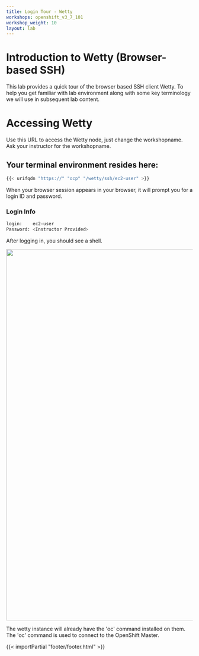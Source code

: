 ```yaml
---
title: Login Tour - Wetty
workshops: openshift_v3_7_101
workshop_weight: 10
layout: lab
---
```


# Introduction to Wetty (Browser-based SSH)

This lab provides a quick tour of the browser based SSH client Wetty. To help you get familiar with lab environment along with some key terminology we will use in subsequent lab content.


# Accessing Wetty

Use this URL to access the Wetty node, just change the workshopname. Ask your instructor for the workshopname. 

## Your terminal environment resides here:

```bash
{{< urifqdn "https://" "ocp" "/wetty/ssh/ec2-user" >}}
```

When your browser session appears in your browser, it will prompt you for a login ID and password.

### Login Info
```bash
login:    ec2-user
Password: <Instructor Provided>
```

After logging in, you should see a shell.

<img src="../images/wetty.png" width="1000" />

The wetty instance will already have the 'oc' command installed on them. The 'oc' command is used to connect to the OpenShift Master. 

{{< importPartial "footer/footer.html" >}}
